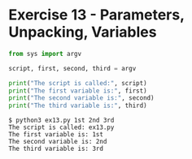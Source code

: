 # Exercise 13 - Parameters, Unpacking, Variables

```py
from sys import argv

script, first, second, third = argv

print("The script is called:", script)
print("The first variable is:", first)
print("The second variable is:", second)
print("The third variable is:", third)
```

```
$ python3 ex13.py 1st 2nd 3rd
The script is called: ex13.py
The first variable is: 1st
The second variable is: 2nd
The third variable is: 3rd
```
